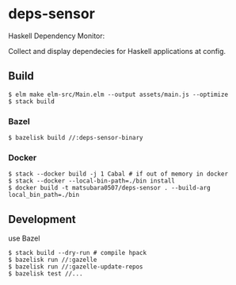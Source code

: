 # deps-sensor

Haskell Dependency Monitor:

Collect and display dependecies for Haskell applications at config.

## Build

```
$ elm make elm-src/Main.elm --output assets/main.js --optimize
$ stack build
```

### Bazel

```
$ bazelisk build //:deps-sensor-binary
```

### Docker

```
$ stack --docker build -j 1 Cabal # if out of memory in docker
$ stack --docker --local-bin-path=./bin install
$ docker build -t matsubara0507/deps-sensor . --build-arg local_bin_path=./bin
```

## Development

use Bazel

```
$ stack build --dry-run # compile hpack
$ bazelisk run //:gazelle
$ bazelisk run //:gazelle-update-repos
$ bazelisk test //...
```

